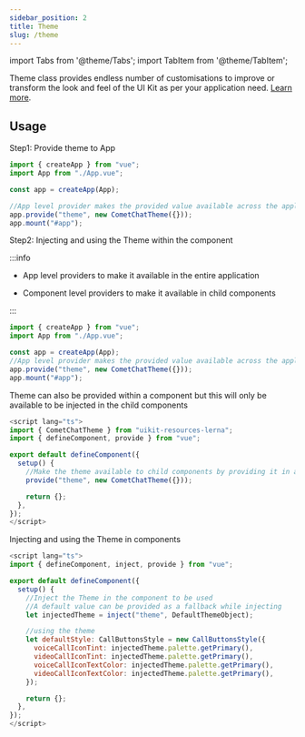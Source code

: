```yaml
---
sidebar_position: 2
title: Theme
slug: /theme
---
```


import Tabs from '@theme/Tabs';
import TabItem from '@theme/TabItem';

Theme class provides endless number of customisations to improve or transform the look and feel of the UI Kit as per your application need. [Learn more](/web-shared/theme).

## Usage

Step1: Provide theme to App
<Tabs>
<TabItem value="vue" label="Vue">

```javascript
import { createApp } from "vue";
import App from "./App.vue";

const app = createApp(App);

//App level provider makes the provided value available across the application via inject
app.provide("theme", new CometChatTheme({}));
app.mount("#app");
```

</TabItem>
</Tabs>

Step2: Injecting and using the Theme within the component

:::info

- App level providers to make it available in the entire application

- Component level providers to make it available in child components

:::

<Tabs>
<TabItem value="vue" label="App Level Providers">

```javascript
import { createApp } from "vue";
import App from "./App.vue";

const app = createApp(App);
//App level provider makes the provided value available across the application via inject
app.provide("theme", new CometChatTheme({}));
app.mount("#app");
```

</TabItem>
</Tabs>

Theme can also be provided within a component but this will only be available to be injected in the child components

<Tabs>
<TabItem value="vue" label="Component Level Providers">

```javascript
<script lang="ts">
import { CometChatTheme } from "uikit-resources-lerna";
import { defineComponent, provide } from "vue";

export default defineComponent({
  setup() {
    //Make the theme available to child components by providing it in a parent component
    provide("theme", new CometChatTheme({}));

    return {};
  },
});
</script>
```

</TabItem>
</Tabs>

Injecting and using the Theme in components
<Tabs>
<TabItem value="vue" label="Child Component">

```javascript
<script lang="ts">
import { defineComponent, inject, provide } from "vue";

export default defineComponent({
  setup() {
    //Inject the Theme in the component to be used
    //A default value can be provided as a fallback while injecting
    let injectedTheme = inject("theme", DefaultThemeObject);

    //using the theme
    let defaultStyle: CallButtonsStyle = new CallButtonsStyle({
      voiceCallIconTint: injectedTheme.palette.getPrimary(),
      videoCallIconTint: injectedTheme.palette.getPrimary(),
      voiceCallIconTextColor: injectedTheme.palette.getPrimary(),
      videoCallIconTextColor: injectedTheme.palette.getPrimary(),
    });

    return {};
  },
});
</script>
```

</TabItem>
</Tabs>
